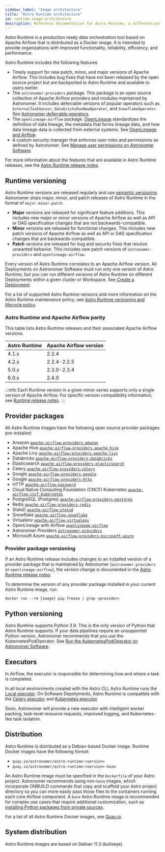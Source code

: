 ```yaml
---
sidebar_label: "Image architecture"
title: "Astro Runtime architecture"
id: runtime-image-architecture
description: Reference documentation for Astro Runtime, a differentiated distribution of Apache Airflow.
---
```


Astro Runtime is a production ready data orchestration tool based on Apache Airflow that is distributed as a Docker image. It is intended to provide organizations with improved functionality, reliability, efficiency, and performance.

Astro Runtime includes the following features:

- Timely support for new patch, minor, and major versions of Apache Airflow. This includes bug fixes that have not been released by the open source project but are backported to Astro Runtime and available to users earlier.
- The `astronomer-providers` package. This package is an open source collection of Apache Airflow providers and modules maintained by Astronomer. It includes deferrable versions of popular operators such as `ExternalTaskSensor`, `DatabricksRunNowOperator`, and `SnowflakeOperator`. See [Astronomer deferrable operators](deferrable-operators.md#astronomer-deferrable-operators).
- The `openlineage-airflow` package. [OpenLineage](https://openlineage.io/) standardizes the definition of data lineage, the metadata that forms lineage data, and how data lineage data is collected from external systems. See [OpenLineage and Airflow](https://www.astronomer.io/guides/airflow-openlineage/).
- A custom security manager that enforces user roles and permissions as defined by Astronomer. See [Manage user permissions on Astronomer Software](workspace-permissions.md).

For more information about the features that are available in Astro Runtime releases, see the [Astro Runtime release notes](https://docs.astronomer.io/astro/runtime-release-notes).

## Runtime versioning

Astro Runtime versions are released regularly and use [semantic versioning](https://semver.org/). Astronomer ships major, minor, and patch releases of Astro Runtime in the format of `major.minor.patch`.

- **Major** versions are released for significant feature additions. This includes new major or minor versions of Apache Airflow as well as API or DAG specification changes that are not backwards-compatible.
- **Minor** versions are released for functional changes. This includes new patch versions of Apache Airflow as well as API or DAG specification changes that are backwards-compatible.
- **Patch** versions are released for bug and security fixes that resolve unwanted behavior. This includes new patch versions of `astronomer-providers` and `openlineage-airflow`.

Every version of Astro Runtime correlates to an Apache Airflow version. All Deployments on Astronomer Software must run only one version of Astro Runtime, but you can run different versions of Astro Runtime on different Deployments within a given cluster or Workspace. See [Create a Deployment](configure-deployment.md#create-a-deployment).

For a list of supported Astro Runtime versions and more information on the Astro Runtime maintenance policy, see [Astro Runtime versioning and lifecycle policy](https://docs.astronomer.io/astro/runtime-version-lifecycle-policy).

### Astro Runtime and Apache Airflow parity

This table lists Astro Runtime releases and their associated Apache Airflow versions.

| Astro Runtime | Apache Airflow version |
| ------------- | ---------------------- |
| 4.1.x         | 2.2.4                  |
| 4.2.x         | 2.2.4-2.2.5            |
| 5.0.x         | 2.3.0-2.3.4            |
| 6.0.x         | 2.4.0                  |

:::info
Each Runtime version in a given minor series supports only a single version of Apache Airflow. For specific version compatibility information, see [Runtime release notes](runtime-release-notes.md).
:::

## Provider packages

All Astro Runtime images have the following open source provider packages pre-installed:

- Amazon [`apache-airflow-providers-amazon`](https://pypi.org/project/apache-airflow-providers-amazon/)
- Apache Hive [`apache-airflow-providers-apache-hive`](https://pypi.org/project/apache-airflow-providers-apache-hive/)
- Apache Livy [`apache-airflow-providers-apache-livy`](https://pypi.org/project/apache-airflow-providers-apache-livy/)
- Databricks [`apache-airflow-providers-databricks`](https://pypi.org/project/apache-airflow-providers-databricks/)
- Elasticsearch [`apache-airflow-providers-elasticsearch`](https://pypi.org/project/apache-airflow-providers-elasticsearch/)
- Celery [`apache-airflow-providers-celery`](https://pypi.org/project/apache-airflow-providers-celery/)
- Google [`apache-airflow-providers-google`](https://pypi.org/project/apache-airflow-providers-google/)
- Google [`apache-airflow-providers-http`](https://pypi.org/project/apache-airflow-providers-google/)
- HTTP [`apache-airflow-password`](https://pypi.org/project/http/)
- Cloud Native Computing Foundation (CNCF) Kubernetes [`apache-airflow-cncf.kubernetes`](https://pypi.org/project/apache-airflow-providers-cncf-kubernetes/)
- PostgreSQL (Postgres) [`apache-airflow-providers-postgres`](https://pypi.org/project/apache-airflow-providers-postgres/)
- Redis [`apache-airflow-providers-redis`](https://pypi.org/project/apache-airflow-providers-redis/)
- StatsD [`apache-airflow-statsd`](https://pypi.org/project/statsd/)
- Snowflake [`apache-airflow-snowflake`](https://pypi.org/project/apache-airflow-snowflake/)
- Virtualenv [`apache-airflow-virtualenv`](https://pypi.org/project/virtualenv/)
- OpenLineage with Airflow [`openlineage-airflow`](https://pypi.org/project/openlineage-airflow/)
- Astronomer Providers [`astronomer-providers`](https://pypi.org/project/astronomer-providers/)
- Microsoft Azure [`apache-airflow-providers-microsoft-azure`](https://pypi.org/project/apache-airflow-providers-microsoft-azure/)

### Provider package versioning

If an Astro Runtime release includes changes to an installed version of a provider package that is maintained by Astronomer (`astronomer-providers` or `openlineage-airflow`), the version change is documented in the [Astro Runtime release notes](https://docs.astronomer.io/astro/runtime-release-notes).

To determine the version of any provider package installed in your current Astro Runtime image, run:

```
docker run --rm {image} pip freeze | grep <provider>
```

## Python versioning

Astro Runtime supports Python 3.9. This is the only version of Python that Astro Runtime supports. If your data pipelines require an unsupported Python version, Astronomer recommends that you use the KubernetesPodOperator. See [Run the KubernetesPodOperator on Astronomer Software](kubepodoperator.md).

## Executors

In Airflow, the executor is responsible for determining how and where a task is completed.

In all local environments created with the Astro CLI, Astro Runtime runs the [Local executor](https://airflow.apache.org/docs/apache-airflow/stable/executor/local.html). On Software Depolyments, Astro Runtime is compatible with the [Celery executor](https://airflow.apache.org/docs/apache-airflow/stable/executor/celery.html) and [Kubernetes executor](https://airflow.apache.org/docs/apache-airflow/stable/executor/kubernetes.html)

Soon, Astronomer will provide a new executor with intelligent worker packing, task-level resource requests, improved logging, and Kubernetes-like task isolation.

## Distribution

Astro Runtime is distributed as a Debian-based Docker image. Runtime Docker images have the following format:

- `quay.io/astronomer/astro-runtime:<version>`
- `quay.io/astronomer/astro-runtime:<version>-base`

An Astro Runtime image must be specified in the `Dockerfile` of your Astro project. Astronomer recommends using non-`base` images, which incorporate ONBUILD commands that copy and scaffold your Astro project directory so you can more easily pass those files to the containers running each core Airflow component. A `base` Astro Runtime image is recommended for complex use cases that require additional customization, such as [installing Python packages from private sources](customize-image#install-python-packages-from-private-sources).

For a list of all Astro Runtime Docker images, see [Quay.io](https://quay.io/repository/astronomer/astro-runtime?tab=tags).

## System distribution

Astro Runtime images are based on Debian 11.3 (bullseye).
